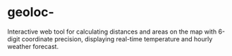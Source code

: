# geoloc-
Interactive web tool for calculating distances and areas on the map with 6-digit coordinate precision, displaying real-time temperature and hourly weather forecast.
